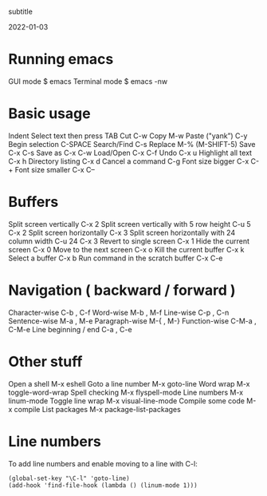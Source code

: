 subtitle

2022-01-03

Running emacs
=============

GUI mode $ emacs Terminal mode $ emacs -nw

Basic usage
===========

Indent Select text then press TAB Cut C-w Copy M-w Paste ("yank”) C-y Begin selection C-SPACE Search/Find C-s Replace M-% (M-SHIFT-5) Save C-x C-s Save as C-x C-w Load/Open C-x C-f Undo C-x u Highlight all text C-x h Directory listing C-x d Cancel a command C-g Font size bigger C-x C-+ Font size smaller C-x C–

Buffers
=======

Split screen vertically C-x 2 Split screen vertically with 5 row height C-u 5 C-x 2 Split screen horizontally C-x 3 Split screen horizontally with 24 column width C-u 24 C-x 3 Revert to single screen C-x 1 Hide the current screen C-x 0 Move to the next screen C-x o Kill the current buffer C-x k Select a buffer C-x b Run command in the scratch buffer C-x C-e

Navigation ( backward / forward )
=================================

Character-wise C-b , C-f Word-wise M-b , M-f Line-wise C-p , C-n Sentence-wise M-a , M-e Paragraph-wise M-{ , M-} Function-wise C-M-a , C-M-e Line beginning / end C-a , C-e

Other stuff
===========

Open a shell M-x eshell Goto a line number M-x goto-line Word wrap M-x toggle-word-wrap Spell checking M-x flyspell-mode Line numbers M-x linum-mode Toggle line wrap M-x visual-line-mode Compile some code M-x compile List packages M-x package-list-packages

Line numbers
============

To add line numbers and enable moving to a line with C-l:

    (global-set-key "\C-l" 'goto-line)
    (add-hook 'find-file-hook (lambda () (linum-mode 1)))
